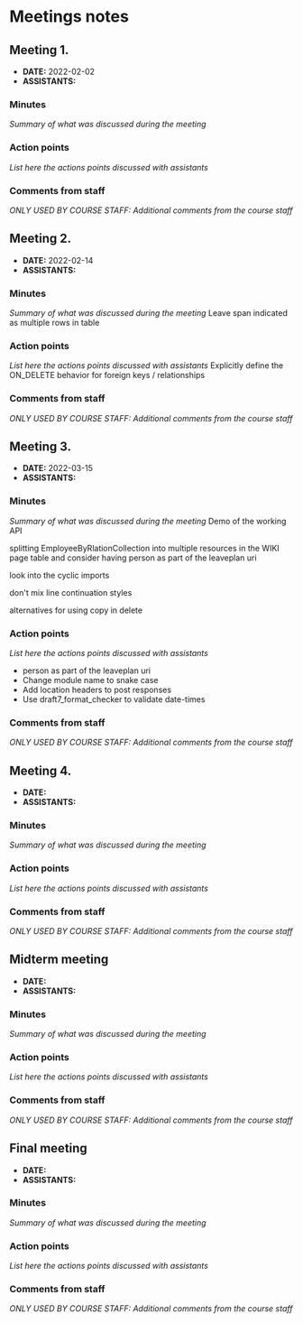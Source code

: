 # Meetings notes

## Meeting 1.
* **DATE:** 2022-02-02
* **ASSISTANTS:**

### Minutes
*Summary of what was discussed during the meeting*


### Action points
*List here the actions points discussed with assistants*


### Comments from staff
*ONLY USED BY COURSE STAFF: Additional comments from the course staff*

## Meeting 2.
* **DATE:** 2022-02-14
* **ASSISTANTS:**

### Minutes
*Summary of what was discussed during the meeting*
Leave span indicated as multiple rows in table


### Action points
*List here the actions points discussed with assistants*
Explicitly define the ON_DELETE behavior for foreign keys / relationships

### Comments from staff
*ONLY USED BY COURSE STAFF: Additional comments from the course staff*

## Meeting 3.
* **DATE:** 2022-03-15
* **ASSISTANTS:**

### Minutes
*Summary of what was discussed during the meeting*
Demo of the working API

splitting EmployeeByRlationCollection into multiple resources in the WIKI page table and consider having person as part of the leaveplan uri

look into the cyclic imports

don't mix line continuation styles

alternatives for using copy in delete

### Action points
*List here the actions points discussed with assistants*
* person as part of the leaveplan uri
* Change module name to snake case
* Add location headers to post responses
* Use draft7_format_checker to validate date-times

### Comments from staff
*ONLY USED BY COURSE STAFF: Additional comments from the course staff*

## Meeting 4.
* **DATE:**
* **ASSISTANTS:**

### Minutes
*Summary of what was discussed during the meeting*

### Action points
*List here the actions points discussed with assistants*


### Comments from staff
*ONLY USED BY COURSE STAFF: Additional comments from the course staff*

## Midterm meeting
* **DATE:**
* **ASSISTANTS:**

### Minutes
*Summary of what was discussed during the meeting*

### Action points
*List here the actions points discussed with assistants*


### Comments from staff
*ONLY USED BY COURSE STAFF: Additional comments from the course staff*

## Final meeting
* **DATE:**
* **ASSISTANTS:**

### Minutes
*Summary of what was discussed during the meeting*

### Action points
*List here the actions points discussed with assistants*


### Comments from staff
*ONLY USED BY COURSE STAFF: Additional comments from the course staff*

